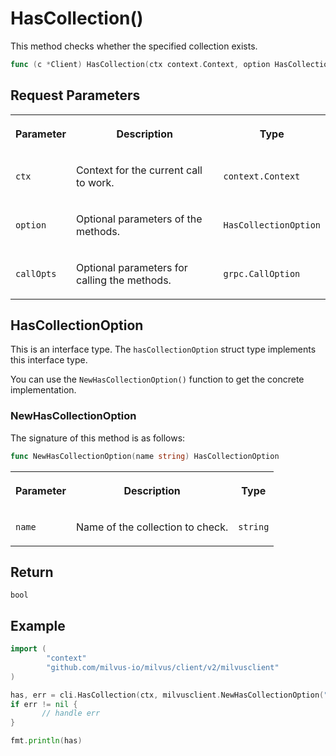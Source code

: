 # HasCollection()

This method checks whether the specified collection exists.

```go
func (c *Client) HasCollection(ctx context.Context, option HasCollectionOption, callOptions ...grpc.CallOption) (has bool, err error)
```

## Request Parameters

<table>
   <tr>
     <th><p>Parameter</p></th>
     <th><p>Description</p></th>
     <th><p>Type</p></th>
   </tr>
   <tr>
     <td><p><code>ctx</code></p></td>
     <td><p>Context for the current call to work.</p></td>
     <td><p><code>context.Context</code></p></td>
   </tr>
   <tr>
     <td><p><code>option</code></p></td>
     <td><p>Optional parameters of the methods.</p></td>
     <td><p><code>HasCollectionOption</code></p></td>
   </tr>
   <tr>
     <td><p><code>callOpts</code></p></td>
     <td><p>Optional parameters for calling the methods.</p></td>
     <td><p><code>grpc.CallOption</code></p></td>
   </tr>
</table>

## HasCollectionOption

This is an interface type. The `hasCollectionOption` struct type implements this interface type. 

You can use the `NewHasCollectionOption()` function to get the concrete implementation.

### NewHasCollectionOption

The signature of this method is as follows:

```go
func NewHasCollectionOption(name string) HasCollectionOption
```

<table>
   <tr>
     <th><p>Parameter</p></th>
     <th><p>Description</p></th>
     <th><p>Type</p></th>
   </tr>
   <tr>
     <td><p><code>name</code></p></td>
     <td><p>Name of the collection to check.</p></td>
     <td><p><code>string</code></p></td>
   </tr>
</table>

## Return

`bool`

## Example

```go
import (
        "context"
        "github.com/milvus-io/milvus/client/v2/milvusclient"
)

has, err = cli.HasCollection(ctx, milvusclient.NewHasCollectionOption("customized_setup_2"))
if err != nil {
       // handle err
}

fmt.println(has)
```

